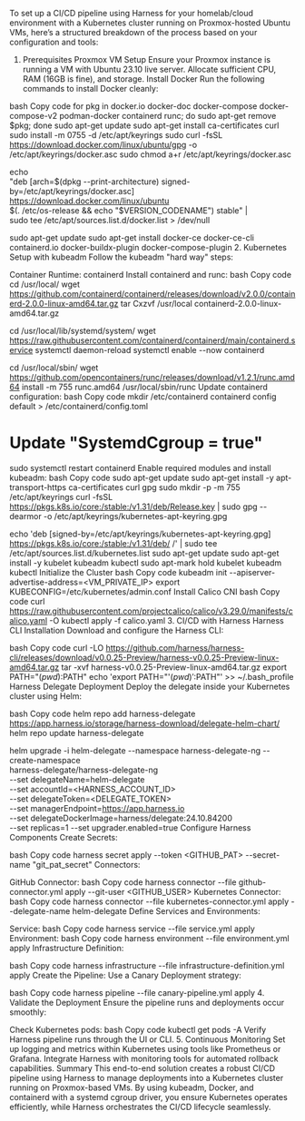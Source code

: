 To set up a CI/CD pipeline using Harness for your homelab/cloud environment with a Kubernetes cluster running on Proxmox-hosted Ubuntu VMs, here’s a structured breakdown of the process based on your configuration and tools:

1. Prerequisites
Proxmox VM Setup
Ensure your Proxmox instance is running a VM with Ubuntu 23.10 live server.
Allocate sufficient CPU, RAM (16GB is fine), and storage.
Install Docker
Run the following commands to install Docker cleanly:

bash
Copy code
for pkg in docker.io docker-doc docker-compose docker-compose-v2 podman-docker containerd runc; do sudo apt-get remove $pkg; done
sudo apt-get update
sudo apt-get install ca-certificates curl
sudo install -m 0755 -d /etc/apt/keyrings
sudo curl -fsSL https://download.docker.com/linux/ubuntu/gpg -o /etc/apt/keyrings/docker.asc
sudo chmod a+r /etc/apt/keyrings/docker.asc

echo \
  "deb [arch=$(dpkg --print-architecture) signed-by=/etc/apt/keyrings/docker.asc] https://download.docker.com/linux/ubuntu \
  $(. /etc/os-release && echo "$VERSION_CODENAME") stable" | \
  sudo tee /etc/apt/sources.list.d/docker.list > /dev/null

sudo apt-get update
sudo apt-get install docker-ce docker-ce-cli containerd.io docker-buildx-plugin docker-compose-plugin
2. Kubernetes Setup with kubeadm
Follow the kubeadm "hard way" steps:

Container Runtime: containerd
Install containerd and runc:
bash
Copy code
cd /usr/local/
wget https://github.com/containerd/containerd/releases/download/v2.0.0/containerd-2.0.0-linux-amd64.tar.gz
tar Cxzvf /usr/local containerd-2.0.0-linux-amd64.tar.gz

cd /usr/local/lib/systemd/system/
wget https://raw.githubusercontent.com/containerd/containerd/main/containerd.service
systemctl daemon-reload
systemctl enable --now containerd

cd /usr/local/sbin/
wget https://github.com/opencontainers/runc/releases/download/v1.2.1/runc.amd64
install -m 755 runc.amd64 /usr/local/sbin/runc
Update containerd configuration:
bash
Copy code
mkdir /etc/containerd
containerd config default > /etc/containerd/config.toml
# Update "SystemdCgroup = true"
sudo systemctl restart containerd
Enable required modules and install kubeadm:
bash
Copy code
sudo apt-get update
sudo apt-get install -y apt-transport-https ca-certificates curl gpg
sudo mkdir -p -m 755 /etc/apt/keyrings
curl -fsSL https://pkgs.k8s.io/core:/stable:/v1.31/deb/Release.key | sudo gpg --dearmor -o /etc/apt/keyrings/kubernetes-apt-keyring.gpg

echo 'deb [signed-by=/etc/apt/keyrings/kubernetes-apt-keyring.gpg] https://pkgs.k8s.io/core:/stable:/v1.31/deb/ /' | sudo tee /etc/apt/sources.list.d/kubernetes.list
sudo apt-get update
sudo apt-get install -y kubelet kubeadm kubectl
sudo apt-mark hold kubelet kubeadm kubectl
Initialize the Cluster
bash
Copy code
kubeadm init --apiserver-advertise-address=<VM_PRIVATE_IP>
export KUBECONFIG=/etc/kubernetes/admin.conf
Install Calico CNI
bash
Copy code
curl https://raw.githubusercontent.com/projectcalico/calico/v3.29.0/manifests/calico.yaml -O
kubectl apply -f calico.yaml
3. CI/CD with Harness
Harness CLI Installation
Download and configure the Harness CLI:

bash
Copy code
curl -LO https://github.com/harness/harness-cli/releases/download/v0.0.25-Preview/harness-v0.0.25-Preview-linux-amd64.tar.gz
tar -xvf harness-v0.0.25-Preview-linux-amd64.tar.gz
export PATH="$(pwd):$PATH"
echo 'export PATH="'$(pwd)':$PATH"' >> ~/.bash_profile
Harness Delegate Deployment
Deploy the delegate inside your Kubernetes cluster using Helm:

bash
Copy code
helm repo add harness-delegate https://app.harness.io/storage/harness-download/delegate-helm-chart/
helm repo update harness-delegate

helm upgrade -i helm-delegate --namespace harness-delegate-ng --create-namespace \
  harness-delegate/harness-delegate-ng \
  --set delegateName=helm-delegate \
  --set accountId=<HARNESS_ACCOUNT_ID> \
  --set delegateToken=<DELEGATE_TOKEN> \
  --set managerEndpoint=https://app.harness.io \
  --set delegateDockerImage=harness/delegate:24.10.84200 \
  --set replicas=1 --set upgrader.enabled=true
Configure Harness Components
Create Secrets:

bash
Copy code
harness secret apply --token <GITHUB_PAT> --secret-name "git_pat_secret"
Connectors:

GitHub Connector:
bash
Copy code
harness connector --file github-connector.yml apply --git-user <GITHUB_USER>
Kubernetes Connector:
bash
Copy code
harness connector --file kubernetes-connector.yml apply --delegate-name helm-delegate
Define Services and Environments:

Service:
bash
Copy code
harness service --file service.yml apply
Environment:
bash
Copy code
harness environment --file environment.yml apply
Infrastructure Definition:

bash
Copy code
harness infrastructure --file infrastructure-definition.yml apply
Create the Pipeline: Use a Canary Deployment strategy:

bash
Copy code
harness pipeline --file canary-pipeline.yml apply
4. Validate the Deployment
Ensure the pipeline runs and deployments occur smoothly:

Check Kubernetes pods:
bash
Copy code
kubectl get pods -A
Verify Harness pipeline runs through the UI or CLI.
5. Continuous Monitoring
Set up logging and metrics within Kubernetes using tools like Prometheus or Grafana.
Integrate Harness with monitoring tools for automated rollback capabilities.
Summary
This end-to-end solution creates a robust CI/CD pipeline using Harness to manage deployments into a Kubernetes cluster running on Proxmox-based VMs. By using kubeadm, Docker, and containerd with a systemd cgroup driver, you ensure Kubernetes operates efficiently, while Harness orchestrates the CI/CD lifecycle seamlessly.
